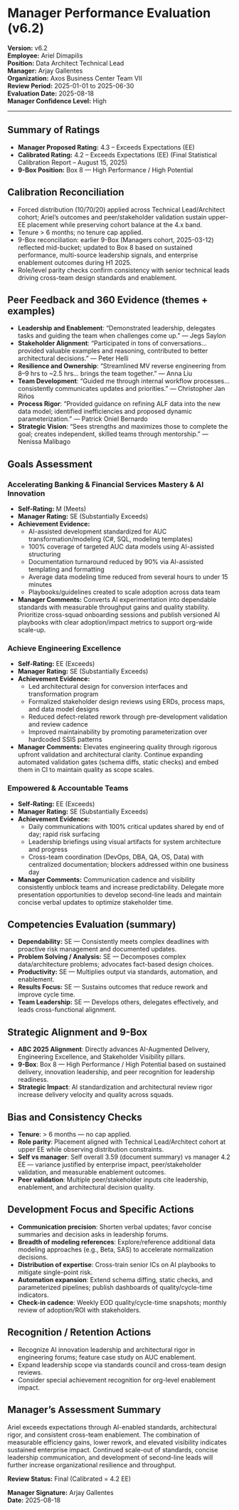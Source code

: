 # Manager Performance Evaluation (v6.2)

**Version:** v6.2  
**Employee:** Ariel Dimapilis  
**Position:** Data Architect Technical Lead  
**Manager:** Arjay Gallentes  
**Organization:** Axos Business Center Team VII  
**Review Period:** 2025-01-01 to 2025-06-30  
**Evaluation Date:** 2025-08-18  
**Manager Confidence Level:** High

---

## Summary of Ratings
- **Manager Proposed Rating:** 4.3 – Exceeds Expectations (EE)  
- **Calibrated Rating:** 4.2 – Exceeds Expectations (EE) (Final Statistical Calibration Report – August 15, 2025)  
- **9-Box Position:** Box 8 — High Performance / High Potential

## Calibration Reconciliation
- Forced distribution (10/70/20) applied across Technical Lead/Architect cohort; Ariel’s outcomes and peer/stakeholder validation sustain upper-EE placement while preserving cohort balance at the 4.x band.
- Tenure > 6 months; no tenure cap applied.
- 9-Box reconciliation: earlier 9-Box (Managers cohort, 2025-03-12) reflected mid-bucket; updated to Box 8 based on sustained performance, multi-source leadership signals, and enterprise enablement outcomes during H1 2025.
- Role/level parity checks confirm consistency with senior technical leads driving cross-team design standards and enablement.

## Peer Feedback and 360 Evidence (themes + examples)
- **Leadership and Enablement**: “Demonstrated leadership, delegates tasks and guiding the team when challenges come up.” — Jegs Saylon  
- **Stakeholder Alignment**: “Participated in tons of conversations… provided valuable examples and reasoning, contributed to better architectural decisions.” — Peter Helli  
- **Resilience and Ownership**: “Streamlined MV reverse engineering from 8–9 hrs to ~2.5 hrs… brings the team together.” — Anna Liu  
- **Team Development**: “Guided me through internal workflow processes… consistently communicates updates and priorities.” — Christopher Jan Riños  
- **Process Rigor**: “Provided guidance on refining ALF data into the new data model; identified inefficiencies and proposed dynamic parameterization.” — Patrick Oniel Bernardo  
- **Strategic Vision**: “Sees strengths and maximizes those to complete the goal; creates independent, skilled teams through mentorship.” — Nenissa Malibago

## Goals Assessment

### Accelerating Banking & Financial Services Mastery & AI Innovation
- **Self-Rating:** M (Meets)  
- **Manager Rating:** SE (Substantially Exceeds)  
- **Achievement Evidence:**
  - AI-assisted development standardized for AUC transformation/modeling (C#, SQL, modeling templates)  
  - 100% coverage of targeted AUC data models using AI-assisted structuring  
  - Documentation turnaround reduced by 90% via AI-assisted templating and formatting  
  - Average data modeling time reduced from several hours to under 15 minutes  
  - Playbooks/guidelines created to scale adoption across data team
- **Manager Comments:** Converts AI experimentation into dependable standards with measurable throughput gains and quality stability. Prioritize cross-squad onboarding sessions and publish versioned AI playbooks with clear adoption/impact metrics to support org-wide scale-up.

### Achieve Engineering Excellence
- **Self-Rating:** EE (Exceeds)  
- **Manager Rating:** SE (Substantially Exceeds)  
- **Achievement Evidence:**
  - Led architectural design for conversion interfaces and transformation program  
  - Formalized stakeholder design reviews using ERDs, process maps, and data model designs  
  - Reduced defect-related rework through pre-development validation and review cadence  
  - Improved maintainability by promoting parameterization over hardcoded SSIS patterns
- **Manager Comments:** Elevates engineering quality through rigorous upfront validation and architectural clarity. Continue expanding automated validation gates (schema diffs, static checks) and embed them in CI to maintain quality as scope scales.

### Empowered & Accountable Teams
- **Self-Rating:** EE (Exceeds)  
- **Manager Rating:** SE (Substantially Exceeds)  
- **Achievement Evidence:**
  - Daily communications with 100% critical updates shared by end of day; rapid risk surfacing  
  - Leadership briefings using visual artifacts for system architecture and progress  
  - Cross-team coordination (DevOps, DBA, QA, OS, Data) with centralized documentation; blockers addressed within one business day
- **Manager Comments:** Communication cadence and visibility consistently unblock teams and increase predictability. Delegate more presentation opportunities to develop second-line leads and maintain concise verbal updates to optimize stakeholder time.

## Competencies Evaluation (summary)
- **Dependability:** SE — Consistently meets complex deadlines with proactive risk management and documented updates.
- **Problem Solving / Analysis:** SE — Decomposes complex data/architecture problems; advocates fact-based design choices.
- **Productivity:** SE — Multiplies output via standards, automation, and enablement.
- **Results Focus:** SE — Sustains outcomes that reduce rework and improve cycle time.
- **Team Leadership:** SE — Develops others, delegates effectively, and leads cross-functional alignment.

## Strategic Alignment and 9-Box
- **ABC 2025 Alignment**: Directly advances AI-Augmented Delivery, Engineering Excellence, and Stakeholder Visibility pillars.  
- **9-Box**: Box 8 — High Performance / High Potential based on sustained delivery, innovation leadership, and peer recognition for leadership readiness.  
- **Strategic Impact**: AI standardization and architectural review rigor increase delivery velocity and quality across squads.

## Bias and Consistency Checks
- **Tenure**: > 6 months — no cap applied.  
- **Role parity**: Placement aligned with Technical Lead/Architect cohort at upper EE while observing distribution constraints.  
- **Self vs manager**: Self overall 3.59 (document summary) vs manager 4.2 EE — variance justified by enterprise impact, peer/stakeholder validation, and measurable enablement outcomes.  
- **Peer validation**: Multiple peer/stakeholder inputs cite leadership, enablement, and architectural decision quality.

## Development Focus and Specific Actions
- **Communication precision**: Shorten verbal updates; favor concise summaries and decision asks in leadership forums.  
- **Breadth of modeling references**: Explore/reference additional data modeling approaches (e.g., Beta, SAS) to accelerate normalization decisions.  
- **Distribution of expertise**: Cross-train senior ICs on AI playbooks to mitigate single-point risk.  
- **Automation expansion**: Extend schema diffing, static checks, and parameterized pipelines; publish dashboards of quality/cycle-time indicators.
- **Check-in cadence**: Weekly EOD quality/cycle-time snapshots; monthly review of adoption/ROI with stakeholders.

## Recognition / Retention Actions
- Recognize AI innovation leadership and architectural rigor in engineering forums; feature case study on AUC enablement.  
- Expand leadership scope via standards council and cross-team design reviews.  
- Consider special achievement recognition for org-level enablement impact.

## Manager’s Assessment Summary
Ariel exceeds expectations through AI-enabled standards, architectural rigor, and consistent cross-team enablement. The combination of measurable efficiency gains, lower rework, and elevated visibility indicates sustained enterprise impact. Continued scale-out of standards, concise leadership communication, and development of second-line leads will further increase organizational resilience and throughput.

**Review Status:** Final (Calibrated = 4.2 EE)

**Manager Signature:** Arjay Gallentes  
**Date:** 2025-08-18


